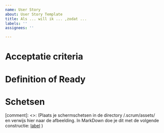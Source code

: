 ```yaml
---
name: User Story
about: User Story Template
title: Als ... will ik ... ,zodat ...
labels: ''
assignees: ''

---
```


# Acceptatie criteria

# Definition of Ready

# Schetsen

[comment]: <>: (Plaats je schermschetsen in de directory /.scrum/assets/ en verwijs hier naar de afbeelding. In MarkDown doe je dit met de volgende constructie: [label](url) )
